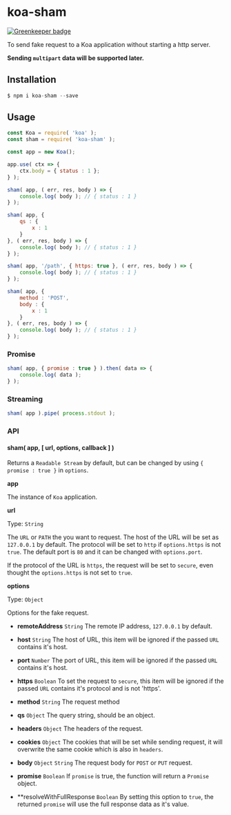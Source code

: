 # koa-sham

[![Greenkeeper badge](https://badges.greenkeeper.io/LvChengbin/koa-sham.svg)](https://greenkeeper.io/)

To send fake request to a Koa application without starting a http server.

**Sending `multipart` data will be supported later.**

## Installation

```js
$ npm i koa-sham --save
```

## Usage

```js
const Koa = require( 'koa' );
const sham = require( 'koa-sham' );

const app = new Koa();

app.use( ctx => {
    ctx.body = { status : 1 };
} );

sham( app, ( err, res, body ) => {
    console.log( body ); // { status : 1 }
} );

sham( app, {
    qs : {
        x : 1
    }
}, ( err, res, body ) => {
    console.log( body ); // { status : 1 }
} );

sham( app, '/path', { https: true }, ( err, res, body ) => {
    console.log( body ); // { status : 1 }
} );

sham( app, { 
    method : 'POST',
    body : {
        x : 1
    }
}, ( err, res, body ) => {
    console.log( body ); // { status : 1 }
} );
```

### Promise

```js
sham( app, { promise : true } ).then( data => {
    console.log( data );
} );
```

### Streaming

```js
sham( app ).pipe( process.stdout );
```

### API

#### sham( app, [ url, options, callback ] )

Returns a `Readable Stream` by default, but can be changed by using `{ promise : true }` in `options`.

**app**

The instance of `Koa` application. 

**url**

Type: `String`

The `URL` or `PATH` the you want to request. The host of the URL will be set as `127.0.0.1` by default. The protocol will be set to `http` if `options.https` is not `true`. The default port is `80` and it can be changed with `options.port`.

If the protocol of the URL is `https`, the request will be set to `secure`, even thought the `options.https` is not set to `true`.

**options**

Type: `Object`

Options for the fake request.

- **remoteAddress** `String`
    The remote IP address, `127.0.0.1` by default.

- **host** `String`
    The host of URL, this item will be ignored if the passed `URL` contains it's host.

- **port** `Number`
    The port of URL, this item will be ignored if the passed `URL` contains it's host.

- **https** `Boolean`
    To set the request to `secure`, this item will be ignored if the passed `URL` contains it's protocol and is not 'https'.

- **method** `String`
    The request method

- **qs** `Object`
    The query string, should be an object.

- **headers** `Object`
    The headers of the request.

- **cookies** `Object`
    The cookies that will be set while sending request, it will overwrite the same cookie which is also in `headers`.

- **body** `Object` `String`
    The request body for `POST` or `PUT` request.

- **promise** `Boolean`
    If `promise` is true, the function will return a `Promise` object.

- **resolveWithFullResponse `Boolean`
    By setting this option to `true`, the returned `promise` will use the full response data as it's value.
